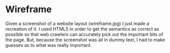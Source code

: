# Wireframe

Given a screenshot of a website layout (wireframe.jpg) I just made a recreation of it. I used HTML5 in order to get the semantics as
correct as possible so that web crawlers can accurately pick out the important bits of the page. But, because the screenshot was all in
dummy text, I had to make guesses as to what was really important.
